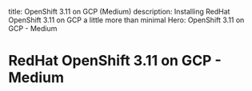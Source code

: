 title: OpenShift 3.11 on GCP (Medium)
description: Installing RedHat OpenShift 3.11 on GCP a little more than minimal
Hero: OpenShift 3.11 on GCP - Medium

# RedHat OpenShift 3.11 on GCP - Medium